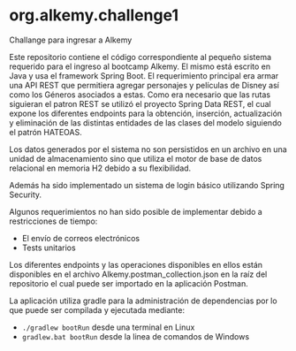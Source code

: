 # org.alkemy.challenge1
Challange para ingresar a Alkemy

Este repositorio contiene el código correspondiente al pequeño sistema requerido para el ingreso al bootcamp Alkemy. El mismo está escrito en Java y usa el framework Spring Boot.
El requerimiento principal era armar una API REST que permitiera agregar personajes y películas de Disney así como los Géneros asociados a estas. Como era necesario que las rutas siguieran el patron REST se utilizó el proyecto Spring Data REST, el cual expone los diferentes endpoints para la obtención, inserción, actualización y eliminación de las distintas entidades de las clases del modelo siguiendo el patrón HATEOAS.

Los datos generados por el sistema no son persistidos en un archivo en una unidad de almacenamiento sino que utiliza el motor de base de datos relacional en memoria H2 debido a su flexibilidad.

Además ha sido implementado un sistema de login básico utilizando Spring Security.

Algunos requerimientos no han sido posible de implementar debido a restricciones de tiempo:
 - El envío de correos electrónicos
 - Tests unitarios
 
 Los diferentes endpoints y las operaciones disponibles en ellos están disponibles en el archivo Alkemy.postman_collection.json en la raíz del repositorio el cual puede ser importado en la aplicación Postman.
 
 La aplicación utiliza gradle para la administración de dependencias por lo que puede ser compilada y ejecutada mediante:
 
 - `./gradlew bootRun` desde una terminal en Linux 
-  `gradlew.bat bootRun` desde la linea de comandos de Windows
